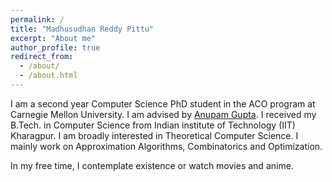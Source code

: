 ```yaml
---
permalink: /
title: "Madhusudhan Reddy Pittu"
excerpt: "About me"
author_profile: true
redirect_from: 
  - /about/
  - /about.html
---
```


I am a second year Computer Science PhD student in the ACO program at Carnegie Mellon University. I am advised by [Anupam Gupta](https://www.cs.cmu.edu/~anupamg/). I received my B.Tech. in Computer Science from Indian institute of Technology (IIT) Kharagpur. I am broadly interested in Theoretical Computer Science. I mainly work on Approximation Algorithms, Combinatorics and Optimization.

In my free time, I contemplate existence or watch movies and anime.  




